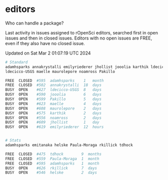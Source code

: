 # editors

Who can handle a package?

Last activity in issues assigned to rOpenSci editors, searched first in open
issues and then in closed issues. Editors with no open issues are FREE, even if
they also have no closed issue.


Updated on Sat Mar 2 01:07:19 UTC 2024

```bash
# Standard
adamhsparks annakrystalli emilyriederer jhollist jooolia karthik ldecicco
ldecicco-USGS maelle maurolepore noamross Pakillo

FREE  CLOSED  #595  adamhsparks    1   month
FREE  CLOSED  #502  annakrystalli  18  days
BUSY  OPEN    #627  ldecicco-USGS  8   days
BUSY  OPEN    #590  jooolia        6   days
BUSY  OPEN    #599  Pakillo        5   days
BUSY  OPEN    #623  maelle         4   days
BUSY  OPEN    #608  maurolepore    2   days
BUSY  OPEN    #575  karthik        2   days
BUSY  OPEN    #556  noamross       2   days
BUSY  OPEN    #609  jhollist       1   day
BUSY  OPEN    #619  emilyriederer  12  hours


# Stats
adamhsparks emitanaka helske Paula-Moraga rkillick tdhock

FREE  CLOSED  #475  tdhock        9  months
FREE  CLOSED  #559  Paula-Moraga  1  month
FREE  CLOSED  #595  adamhsparks   1  month
BUSY  OPEN    #626  rkillick      7  days
BUSY  OPEN    #546  helske        2  days
```
